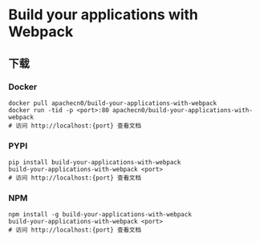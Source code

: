 # Build your applications with Webpack

## 下载

### Docker

```
docker pull apachecn0/build-your-applications-with-webpack
docker run -tid -p <port>:80 apachecn0/build-your-applications-with-webpack
# 访问 http://localhost:{port} 查看文档
```

### PYPI

```
pip install build-your-applications-with-webpack
build-your-applications-with-webpack <port>
# 访问 http://localhost:{port} 查看文档
```

### NPM

```
npm install -g build-your-applications-with-webpack
build-your-applications-with-webpack <port>
# 访问 http://localhost:{port} 查看文档
```